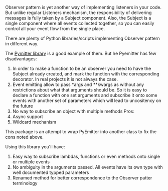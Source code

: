 Observer pattern is yet another way of implementing listeners in your code. But unlike regular Listeners mechanism, the responsibility of delivering messages is fully taken by a Subject component. 
Also, the Subject is a single component where all events collected together, so you can easily control all your event flow from the single place.

There are plenty of Python libraries/scripts implementing Observer pattern in different way. 

The <a href="https://pypi.org/project/pymitter/">Pymitter library</a> is a good example of them.
But he Pyemitter has few disadvantages:
1. In order to make a function to be an observer you need to have the Subject already created, and mark the function with the corresponding decorator. In real projects it is not always the case.
2. Event emitting allow to pass *args and **kwargs as without any restrictions about what that arguments should be. So it is easy to declare a function with one set arguments and subscribe it onto some events with another set of parameters which will lead to uncositency on the future
3. No way to subscribe an object with multiple methods
Pros:
1. Async support
2. Wildcard mechanism

This package is an attempt to wrap PyEmitter into another class to fix the cons noted above.

Using this library you'll have:
1. Easy way to subscribe lambdas, functions or even methods onto single or multiple events
2. No ambiguity in the arguments passed. All events have its own type with well documented typped parameters
3. Renamed method for better correspondence to the Observer patter terminology
